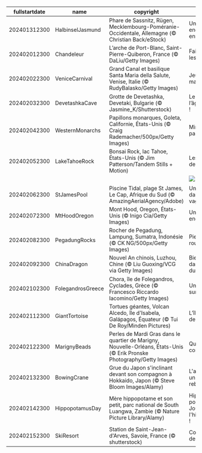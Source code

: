 |fullstartdate|name|copyright|title|image|
|--|--|--|--|--|
202401312300|HalbinselJasmund|Phare de Sassnitz, Rügen, Mecklembourg-Poméranie-Occidentale,  Allemagne (© Christian Back/eStock)|Un phare enchanteur et enneigé|![](/fr-FR/2024/02/202401312300HalbinselJasmund.jpg)|
202402012300|Chandeleur|L’arche de Port-Blanc, Saint-Pierre-Quiberon, France (© DaLiu/Getty Images)|Faites sauter les crêpes !|![](/fr-FR/2024/02/202402012300Chandeleur.jpg)|
202402022300|VeniceCarnival|Grand Canal et basilique Santa Maria della Salute, Venise, Italie (© RudyBalasko/Getty Images)|Jeux de masques|![](/fr-FR/2024/02/202402022300VeniceCarnival.jpg)|
202402032300|DevetashkaCave|Grotte de Devetashka, Devetaki, Bulgarie (© Jasmine_K/Shutterstock)|Le loft de l’âge de pierre !|![](/fr-FR/2024/02/202402032300DevetashkaCave.jpg)|
202402042300|WesternMonarchs|Papillons monarques, Goleta, Californie, États-Unis (© Craig Rademacher/500px/Getty Images)|Minute, papillon !|![](/fr-FR/2024/02/202402042300WesternMonarchs.jpg)|
202402052300|LakeTahoeRock|Bonsai Rock, lac Tahoe, États-Unis (© Jim Patterson/Tandem Stills + Motion)|Les bonsaïs de la nature|![](/fr-FR/2024/02/202402052300LakeTahoeRock.jpg)|
||||![](/fr-FR/2024/02/.jpg)|
202402062300|StJamesPool|Piscine Tidal, plage St James, Le Cap, Afrique du Sud (© AmazingAerialAgency/Adobe)|Un sanctuaire dans les vagues|![](/fr-FR/2024/02/202402062300StJamesPool.jpg)|
202402072300|MtHoodOregon|Mont Hood, Oregon, États-Unis (© Inigo Cia/Getty Images)|Un géant endormi|![](/fr-FR/2024/02/202402072300MtHoodOregon.jpg)|
202402082300|PegadungRocks|Rocher de Pegadung, Lampung, Sumatra, Indonésie (© CK NG/500px/Getty Images)|Pierres qui roulent…|![](/fr-FR/2024/02/202402082300PegadungRocks.jpg)|
202402092300|ChinaDragon|Nouvel An chinois, Luzhou, Chine (© Liu Guoxing/VCG via Getty Images)|Bienvenue dans l'année du Dragon !|![](/fr-FR/2024/02/202402092300ChinaDragon.jpg)|
202402102300|FolegandrosGreece|Chora, île de Folegandros, Cyclades, Grèce (© Francesco Riccardo Iacomino/Getty Images)|Un paradis sur terre|![](/fr-FR/2024/02/202402102300FolegandrosGreece.jpg)|
202402112300|GiantTortoise|Tortues géantes, Volcan Alcedo, île d'Isabela, Galápagos, Équateur (© Tui De Roy/Minden Pictures)|L’île préférée de Darwin|![](/fr-FR/2024/02/202402112300GiantTortoise.jpg)|
202402122300|MarignyBeads|Perles de Mardi Gras dans le quartier de Marigny, Nouvelle-Orléans, États-Unis (© Erik Pronske Photography/Getty Images)|Que la fête commence !|![](/fr-FR/2024/02/202402122300MarignyBeads.jpg)|
202402132300|BowingCrane|Grue du Japon s'inclinant devant son compagnon à Hokkaido, Japon (© Steve Bloom Images/Alamy)|L'amour est un oiseau rebelle|![](/fr-FR/2024/02/202402132300BowingCrane.jpg)|
202402142300|HippopotamusDay|Mère hippopotame et son petit, parc national de South Luangwa, Zambie (© Nature Picture Library/Alamy)|Hippo-hourra pour la Journée de l'hippopotame !|![](/fr-FR/2024/02/202402142300HippopotamusDay.jpg)|
202402152300|SkiResort|Station de Saint-Jean-d'Arves, Savoie, France (© shutterstock)|Comme un air de montagne|![](/fr-FR/2024/02/202402152300SkiResort.jpg)|
